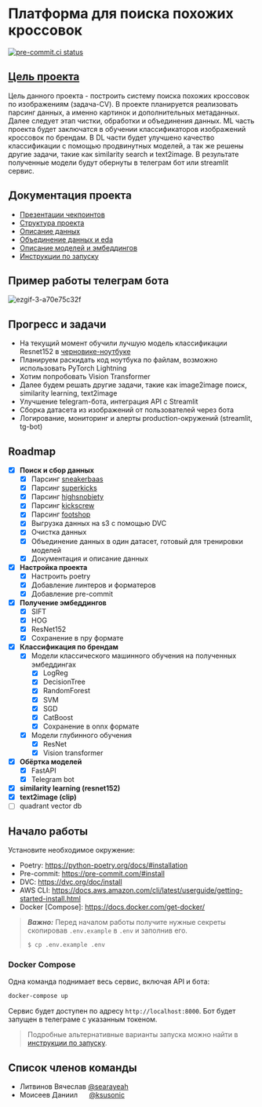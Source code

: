 # Платформа для поиска похожих кроссовок

[![pre-commit.ci status](https://results.pre-commit.ci/badge/github/miem-refugees/sneakers-ml/trunk.svg)](https://results.pre-commit.ci/latest/github/miem-refugees/sneakers-ml/trunk)

## [Цель проекта](https://docs.google.com/document/d/1Gdz3_W7x7L9Ff1-Sl61Cv3L6GHBiceH863Vn1ucXzjU/edit#heading=h.j88xs4dca7be)

Цель данного проекта - построить систему поиска похожих кроссовок по изображениям (задача-CV).
В проекте планируется реализовать парсинг данных, а именно картинок и дополнительных метаданных.
Далее следует этап чистки, обработки и объединения данных.
ML часть проекта будет заключатся в обучении классификаторов изображений кроссовок по брендам.
В DL части будет улучшено качество классификации с помощью продвинутных моделей, а так же решены другие задачи,
такие как similarity search и text2image.
В результате полученные модели будут обернуты в телеграм бот или streamlit сервис.

## Документация проекта

- [Презентации чекпоинтов](/docs/presentations)
- [Структура проекта](/docs/project-setup.md)
- [Описание данных](/docs/data-description.md)
- [Объединение данных и eda](/docs/eda-merging.md)
- [Описание моделей и эмбеддингов](/docs/features-models.md)
- [Инструкции по запуску](/docs/launch-instructions.md)

## Пример работы телеграм бота

![ezgif-3-a70e75c32f](https://github.com/miem-refugees/sneakers-ml/assets/57370975/0ded53d5-479d-458a-b1ed-3675b3e1f71c)

## Прогресс и задачи

- На текущий момент обучили лучшую модель классификации Resnet152 в
  [черновике-ноутбуке](notebooks/models/resnet_fine_tune.ipynb)
- Планируем раскидать код ноутбука по файлам, возможно использовать
  PyTorch Lightning
- Хотим попробовать Vision Transformer
- Далее будем решать другие задачи, такие как image2image поиск, similarity
  learning, text2image
- Улучшение telegram-бота, интеграция API с Streamlit
- Сборка датасета из изображений от пользователей через бота
- Логирование, мониторинг и алерты production-окружений (streamlit, tg-bot)

## Roadmap

- [x] **Поиск и сбор данных**
  - [x] Парсинг [sneakerbaas](https://www.sneakerbaas.com)
  - [x] Парсинг [superkicks](https://www.superkicks.in)
  - [x] Парсинг [highsnobiety](https://www.highsnobiety.com)
  - [x] Парсинг [kickscrew](https://www.kickscrew.com/)
  - [x] Парсинг [footshop](https://www.footshop.com)
  - [x] Выгрузка данных на s3 с помощью DVC
  - [x] Очистка данных
  - [x] Объединение данных в один датасет, готовый для тренировки моделей
  - [x] Документация и описание данных
- [x] **Настройка проекта**
  - [x] Настроить poetry
  - [x] Добавление линтеров и форматеров
  - [x] Добавление pre-commit
- [x] **Получение эмбеддингов**
  - [x] SIFT
  - [x] HOG
  - [x] ResNet152
  - [x] Сохранение в npy формате
- [x] **Классификация по брендам**
  - [x] Модели классического машинного обучения на полученных эмбеддингах
    - [x] LogReg
    - [x] DecisionTree
    - [x] RandomForest
    - [x] SVM
    - [x] SGD
    - [x] CatBoost
    - [x] Сохранение в onnx формате
  - [x] Модели глубинного обучения
    - [x] ResNet
    - [x] Vision transformer
- [x] **Обёртка моделей**
  - [x] FastAPI
  - [x] Telegram bot
- [x] **similarity learning (resnet152)**
- [x] **text2image (clip)**
- [ ] quadrant vector db

## Начало работы

Установите необходимое окружение:

- Poetry: <https://python-poetry.org/docs/#installation>
- Pre-commit: <https://pre-commit.com/#install>
- DVC: <https://dvc.org/doc/install>
- AWS CLI: <https://docs.aws.amazon.com/cli/latest/userguide/getting-started-install.html>
- Docker [Compose]: <https://docs.docker.com/get-docker/>

> **_Важно:_** Перед началом работы получите нужные секреты скопировав `.env.example` в `.env` и заполнив его.
>
> ```shell
> $ cp .env.example .env
> ```

### **Docker Compose**

Одна команда поднимает весь сервис, включая API и бота:

```bash
docker-compose up
```

Сервис будет доступен по адресу `http://localhost:8000`.
Бот будет запущен в телеграме с указанным токеном.

> Подробные альтернативные варианты запуска можно найти в [инструкции по запуску](/docs/launch-instructions.md).

## Список членов команды

- Литвинов Вячеслав [@searayeah](https://github.com/searayeah)
- Моисеев Даниил ‎ ‎ ‎ ‎ ‎ [@ksusonic](https://github.com/ksusonic)
